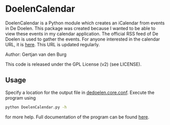 DoelenCalendar
==============

DoelenCalendar is a Python module which creates an iCalendar from events in De Doelen. 
This package was created because I wanted to be able to view these events in my calendar
application. The official RSS feed of De Doelen is used to gather the events. For anyone
interested in the calendar URL, it is [here](https://dl.dropboxusercontent.com/u/2778250/doelen/doelen_calendar.ics). 
This URL is updated regularly.

Author: Gertjan van den Burg

This code is released under the GPL License (v2) (see LICENSE).

Usage
-----

Specify a location for the output file in [dedoelen.core.conf](conf.py).
Execute the program using
```bash
python DoelenCalendar.py -h
```
for more help. Full documentation of the program can be found [here](DoelenCalendar.pdf).

